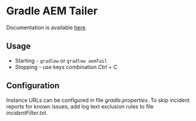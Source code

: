 # Gradle AEM Tailer

Documentation is available [here](https://github.com/Cognifide/gradle-aem-plugin/tree/6.1.0-beta#task-aemtail).

## Usage

* Starting - `gradlew` or `gradlew aemTail`
* Stopping - use keys combination *Ctrl + C*

## Configuration

Instance URLs can be configured in file *gradle.properties*.
To skip incident reports for known issues, add log text exclusion rules to file *incidentFilter.txt*.